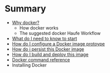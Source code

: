 # Summary

* [Why docker?](README.md)
   * How docker works
   * The suggested docker Haufe Workflow
* [What do I need to know to start](second-question.md)
* [How do I configure a Docker image protoype](how_do_i_configure_a_docker_image_protoype.md)
* [How do i persist this Docker image](how_do_i_persist_this_docker_image.md)
* [How do I build and deploy this image](how_do_i_build_and_deploy_this_image.md)
* [Docker command reference](docker_command_reference.md)
* Installing Docker

